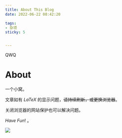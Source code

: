 ```yaml
---
title: About This Blog
date: 2022-06-22 08:42:20

tags:
- 杂项
sticky: 5


---
```


QWQ

<!-- more -->

# About


一个小窝。


文章如有 $LaTeX$ 的显示问题，~~请持续刷新，或更换浏览器~~。

关闭浏览器的网站保护也可以解决问题。

$Have$  $Fun!$ 。

![](https://s2.loli.net/2022/07/14/E2GOQRZFI4LnywK.png)